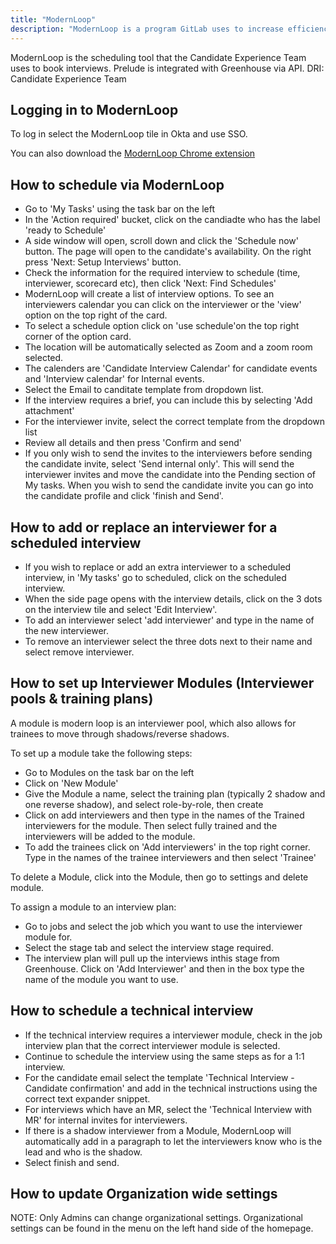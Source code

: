 ```yaml
---
title: "ModernLoop"
description: "ModernLoop is a program GitLab uses to increase efficiency in scheduling interviews."
---
```


ModernLoop is the scheduling tool that the Candidate Experience Team uses to book
interviews. Prelude is integrated with Greenhouse via API. DRI: Candidate
Experience Team

## Logging in to ModernLoop

To log in select the ModernLoop tile in Okta and use SSO.

You can also download the [ModernLoop Chrome extension](https://chromewebstore.google.com/detail/modernloop-extension/bdljmpplpbibfkejhafjkngnhkenpnoi)

## How to schedule via ModernLoop

- Go to 'My Tasks' using the task bar on the left 
- In the 'Action required' bucket, click on the candiadte who has the label 'ready to Schedule'
- A side window will open, scroll down and click the 'Schedule now' button.  The page will open to the candidate's availability.  On the right press 'Next: Setup Interviews' button.
- Check the information for the required interview to schedule (time, interviewer, scorecard etc), then click 'Next: Find Schedules'
- ModernLoop will create a list of interview options.  To see an interviewers calendar you can click on the interviewer or the 'view' option on the top right of the card. 
- To select a schedule option click on 'use schedule'on the top right corner of the option card. 
- The location will be automatically selected as Zoom and a zoom room selected. 
- The calenders are 'Candidate Interview Calendar' for candidate events and 'Interview calendar' for Internal events. 
- Select the Email to canditate template from dropdown list. 
- If the interview requires a brief, you can include this by selecting 'Add attachment'
- For the interviewer invite, select the correct template from the dropdown list 
- Review all details and then press 'Confirm and send' 
- If you only wish to send the invites to the interviewers before sending the candidate invite, select 'Send internal only'.  This will send the interviewer invites and move the candidate into the Pending section of My tasks.  When you wish to send the candidate invite you can go into the candidate profile and click 'finish and Send'. 

## How to add or replace an interviewer for a scheduled interview

- If you wish to replace or add an extra interviewer to a scheduled interview, in 'My tasks' go to scheduled, click on the scheduled interview.  
- When the side page opens with the interview details, click on the 3 dots on the interview tile and select 'Edit Interview'.  
- To add an interviewer select 'add interviewer' and type in the name of the new interviewer. 
- To remove an interviewer select the three dots next to their name and select remove interviewer. 

## How to set up Interviewer Modules (Interviewer pools & training plans)

A module is modern loop is an interviewer pool, which also allows for trainees to move through shadows/reverse shadows.  

To set up a module take the following steps: 

- Go to Modules on the task bar on the left 
- Click on 'New Module'
- Give the Module a name, select the training plan (typically 2 shadow and one reverse shadow), and select role-by-role, then create 
- Click on add interviewers and then type in the names of the Trained interviewers for the module.  Then select fully trained and the interviewers will be added to the module. 
- To add the trainees click on 'Add interviewers' in the top right corner.  Type in the names of the trainee interviewers and then select 'Trainee'

To delete a Module, click into the Module, then go to settings and delete module. 

To assign a module to an interview plan: 

- Go to jobs and select the job which you want to use the interviewer module for. 
- Select the stage tab and select the interview stage required.  
- The interview plan will pull up the interviews inthis stage from Greenhouse.  Click on 'Add Interviewer' and then in the box type the name of the module you want to use.  

## How to schedule a technical interview

- If the technical interview requires a interviewer module, check in the job interview plan that the correct interviewer module is selected.  
- Continue to schedule the interview using the same steps as for a 1:1 interview. 
- For the candidate email select the template 'Technical Interview - Candidate confirmation' and add in the technical instructions using the correct text expander snippet. 
- For interviews which have an MR, select the 'Technical Interview with MR' for internal invites for interviewers. 
- If there is a shadow interviewer from a Module, ModernLoop will automatically add in a paragraph to let the interviewers know who is the lead and who is the shadow. 
- Select finish and send. 

## How to update Organization wide settings

NOTE: Only Admins can change organizational settings.
Organizational settings can be found in the menu on the left hand side of the homepage. 
